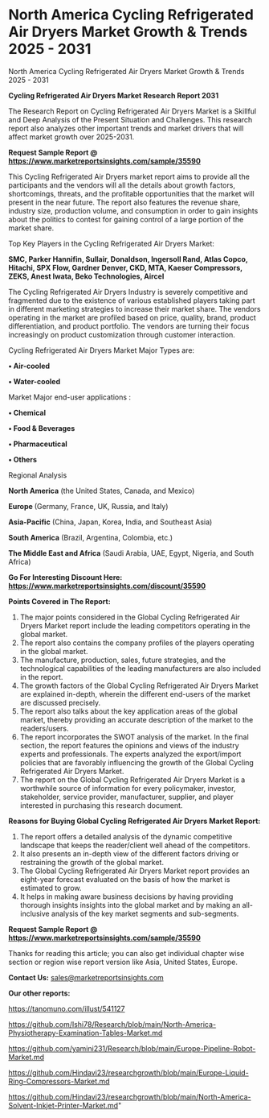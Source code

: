 # North America Cycling Refrigerated Air Dryers Market Growth & Trends 2025 - 2031
 North America Cycling Refrigerated Air Dryers Market Growth & Trends 2025 - 2031

<strong>Cycling Refrigerated Air Dryers Market Research Report 2031</strong>

The Research Report on Cycling Refrigerated Air Dryers Market is a Skillful and Deep Analysis of the Present Situation and Challenges. This research report also analyzes other important trends and market drivers that will affect market growth over 2025-2031.

<strong>Request Sample Report @ <a href=https://www.marketreportsinsights.com/sample/35590>https://www.marketreportsinsights.com/sample/35590</a></strong>

This Cycling Refrigerated Air Dryers market report aims to provide all the participants and the vendors will all the details about growth factors, shortcomings, threats, and the profitable opportunities that the market will present in the near future. The report also features the revenue share, industry size, production volume, and consumption in order to gain insights about the politics to contest for gaining control of a large portion of the market share.

Top Key Players in the Cycling Refrigerated Air Dryers Market:

<strong>SMC, Parker Hannifin, Sullair, Donaldson, Ingersoll Rand, Atlas Copco, Hitachi, SPX Flow, Gardner Denver, CKD, MTA, Kaeser Compressors, ZEKS, Anest Iwata, Beko Technologies, Aircel</strong>

The Cycling Refrigerated Air Dryers Industry is severely competitive and fragmented due to the existence of various established players taking part in different marketing strategies to increase their market share. The vendors operating in the market are profiled based on price, quality, brand, product differentiation, and product portfolio. The vendors are turning their focus increasingly on product customization through customer interaction.

Cycling Refrigerated Air Dryers Market Major Types are:

<strong>•  Air-cooled

•  Water-cooled</strong>

Market Major end-user applications :

<strong>•  Chemical

•  Food & Beverages

•  Pharmaceutical

•  Others</strong>

Regional Analysis

</u><strong><b>North America</b></strong> (the United States, Canada, and Mexico)

<strong><b>Europe </b></strong>(Germany, France, UK, Russia, and Italy)

<strong><b>Asia-Pacific</b></strong> (China, Japan, Korea, India, and Southeast Asia)

<strong><b>South America</b></strong> (Brazil, Argentina, Colombia, etc.)

<strong><b>The Middle East and Africa</b></strong> (Saudi Arabia, UAE, Egypt, Nigeria, and South Africa)

<strong>Go For Interesting Discount Here: <a href=https://www.marketreportsinsights.com/discount/35590>https://www.marketreportsinsights.com/discount/35590</a></strong>

<strong>Points Covered in The Report:</strong>
<ol>
  <li>The major points considered in the Global Cycling Refrigerated Air Dryers Market report include the leading competitors operating in the global market.</li>
  <li>The report also contains the company profiles of the players operating in the global market.</li>
  <li>The manufacture, production, sales, future strategies, and the technological capabilities of the leading manufacturers are also included in the report.</li>
  <li>The growth factors of the Global Cycling Refrigerated Air Dryers Market are explained in-depth, wherein the different end-users of the market are discussed precisely.</li>
  <li>The report also talks about the key application areas of the global market, thereby providing an accurate description of the market to the readers/users.</li>
  <li>The report incorporates the SWOT analysis of the market. In the final section, the report features the opinions and views of the industry experts and professionals. The experts analyzed the export/import policies that are favorably influencing the growth of the Global Cycling Refrigerated Air Dryers Market.</li>
  <li>The report on the Global Cycling Refrigerated Air Dryers Market is a worthwhile source of information for every policymaker, investor, stakeholder, service provider, manufacturer, supplier, and player interested in purchasing this research document.</li>
</ol>
<strong>Reasons for Buying Global Cycling Refrigerated Air Dryers Market Report:</strong>

<ol>
  <li>The report offers a detailed analysis of the dynamic competitive landscape that keeps the reader/client well ahead of the competitors.</li>
  <li>It also presents an in-depth view of the different factors driving or restraining the growth of the global market.</li>
  <li>The Global Cycling Refrigerated Air Dryers Market report provides an eight-year forecast evaluated on the basis of how the market is estimated to grow.</li>
  <li>It helps in making aware business decisions by having providing thorough insights insights into the global market and by making an all-inclusive analysis of the key market segments and sub-segments.</li>
</ol>
<strong>Request Sample Report @ <a href=https://www.marketreportsinsights.com/sample/35590>https://www.marketreportsinsights.com/sample/35590</a></strong>


Thanks for reading this article; you can also get individual chapter wise section or region wise report version like Asia, United States, Europe.

<strong>Contact Us:</strong>
sales@marketreportsinsights.com

<strong>Our other reports:</strong>

<a href=https://tanomuno.com/illust/541127>https://tanomuno.com/illust/541127</a>

<a href=https://github.com/Ishi78/Research/blob/main/North-America-Physiotherapy-Examination-Tables-Market.md>https://github.com/Ishi78/Research/blob/main/North-America-Physiotherapy-Examination-Tables-Market.md</a>

<a href=https://github.com/yamini231/Research/blob/main/Europe-Pipeline-Robot-Market.md>https://github.com/yamini231/Research/blob/main/Europe-Pipeline-Robot-Market.md</a>

<a href=https://github.com/Hindavi23/researchgrowth/blob/main/Europe-Liquid-Ring-Compressors-Market.md>https://github.com/Hindavi23/researchgrowth/blob/main/Europe-Liquid-Ring-Compressors-Market.md</a>

<a href=https://github.com/Hindavi23/researchgrowth/blob/main/North-America-Solvent-Inkjet-Printer-Market.md>https://github.com/Hindavi23/researchgrowth/blob/main/North-America-Solvent-Inkjet-Printer-Market.md</a>"
